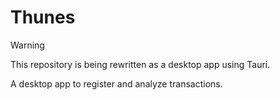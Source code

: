 # Thunes

> [!WARNING]
> This repository is being rewritten as a desktop app using Tauri.

A desktop app to register and analyze transactions.
